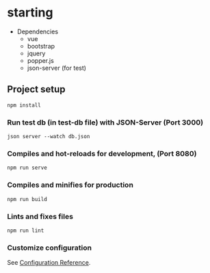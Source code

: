 # starting
* Dependencies
  * vue
  * bootstrap
  * jquery
  * popper.js
  * json-server (for test)

## Project setup
```
npm install
```
### Run test db (in test-db file) with JSON-Server (Port 3000)
``` 
json server --watch db.json
```

### Compiles and hot-reloads for development, (Port 8080)
```
npm run serve
```

### Compiles and minifies for production
```
npm run build
```

### Lints and fixes files
```
npm run lint
```

### Customize configuration
See [Configuration Reference](https://cli.vuejs.org/config/).
